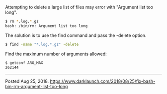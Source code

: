 Attempting to delete a large list of files may error with "Argument list too long".

```bash
$ rm *.log.*.gz
bash: /bin/rm: Argument list too long
```

The solution is to use the find command and pass the -delete option.

```bash
$ find -name "*.log.*.gz" -delete
```

Find the maximum number of arguments allowed:

```bash
$ getconf ARG_MAX
262144
```

---

Posted Aug 25, 2018.
https://www.darklaunch.com/2018/08/25/fix-bash-bin-rm-argument-list-too-long